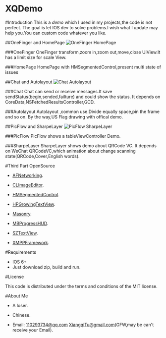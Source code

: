 # XQDemo

#Introduction
    This is a _demo_ which I used in my projects,the code is not perfect.
    The goal is let IOS dev to solve problems.I wish what I update may help you.You can custom code whatever you like.

##OneFinger and HomePage
![OneFinger HomePage](https://cloud.githubusercontent.com/assets/2850195/5952218/766b1898-a7ad-11e4-8006-8e6f449402c5.gif)

###OneFinger
    OneFinger transform,zoom in,zoom out,move,close UIView.It has a limit size for scale View.

###HomePage
    HomePage with HMSegmentedControl,present multi state of issues

##Chat and Autolayout
![Chat Autolayout](https://cloud.githubusercontent.com/assets/2850195/5952219/769924ae-a7ad-11e4-8a67-4d18c655081e.gif)

###Chat
    Chat can send or receive messages.It save sendStatus(begin,sended,failture) and could show the status.
It depends on CoreData,NSFetchedResultsController,GCD.

###Autolayout
    Autolayout ,common use.Divide equally space,pin the frame and so on.
    By the way,US Flag drawing with offical demo.

##PicFlow and SharpeLayer
![PicFlow SharpeLayer](https://cloud.githubusercontent.com/assets/2850195/5952220/7916fd64-a7ad-11e4-8ab2-476a6ecc73c9.gif)

###PicFlow
    PicFlow shows a tableViewController Demo.

###SharpeLayer 
    SharpeLayer shows demo about QRCode VC. It depends on WeChat QRCodeVC,which animation about change scanning state(QRCode,Cover,English words).


#Third Part OpenSource

- [AFNetworking](https://github.com/AFNetworking/AFNetworking).

- [CLImageEditor](https://github.com/yackle/CLImageEditor).

- [HMSegmentedControl](https://github.com/HeshamMegid/HMSegmentedControl).

- [HPGrowingTextView](https://github.com/HansPinckaers/GrowingTextView).

- [Masonry](https://github.com/desandro/masonry).

- [MBProgressHUD](https://github.com/jdg/MBProgressHUD).

- [SZTextView](https://github.com/glaszig/SZTextView).

- [XMPPFramework](https://github.com/robbiehanson/XMPPFramework).

#Requirements

- IOS 6+
- Just download zip, build and run.

#License

This code is distributed under the terms and conditions of the MIT license.

#About Me 
- A loser.

- Chinese.

- Email: 110293734@qq.com    XiangqiTu@gmail.com(GFW,may be can't receive your Email).